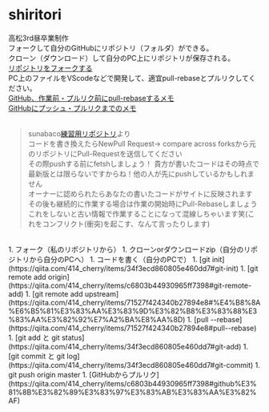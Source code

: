 # shiritori
高松3rd昼卒業制作<br>
フォークして自分のGitHubにリポジトリ（フォルダ）ができる。<br>
クローン（ダウンロード）して自分のPC上にリポジトリが保存される。<br>
[リポジトリをフォークする](https://help.github.com/ja/github/getting-started-with-github/fork-a-repo?fbclid=IwAR2GgI0EvMoIv8HwUxghpgOoH89Bv0jrYCjalzcTgzhXiK_litM9H6PDwMU)<br>
PC上のファイルをVScodeなどで開発して、適宜pull-rebaseとプルリクしてください。<br>
[GitHub、作業前・プルリク前にpull-rebaseするメモ](https://qiita.com/414_cherry/items/71527f424340b27894e8)<br>
[GitHubにプッシュ・プルリクまでのメモ](https://qiita.com/414_cherry/items/c6803b44930965ff7398)<br>
<br>

>sunabaco[練習用リポジトリ](https://github.com/shataku/gourmet)より<br>
>コードを書き換えたらNewPull Request→ compare across forksから元のリポジトリにPull-Requestを送信してください<br>
>その際pushする前にfetshしましょう！ 貴方が書いたコードはその時点で最新版とは限らないですからね！他の人が先にpushしているかもしれません<br>
>オーナーに認められたらあなたの書いたコードがサイトに反映されます<br>
>その後も継続的に作業する場合は作業の開始時にPull-Rebaseしましょう これをしないと古い情報で作業することになって混線しちゃいます笑(これをコンフリクト(衝突)を起こす、なんて言ったりします)<br>

<br>
1. フォーク（私のリポジトリから）
1. クローンorダウンロードzip（自分のリポジトリから自分のPCへ）
1. コードを書く（自分のPCで）
1. [git init](https://qiita.com/414_cherry/items/34f3ecd860805e460dd7#git-init)
1. [git remote add origin](https://qiita.com/414_cherry/items/c6803b44930965ff7398#git-remote-add)
1. [git remote add upstream](https://qiita.com/414_cherry/items/71527f424340b27894e8#%E4%B8%8A%E6%B5%81%E3%83%AA%E3%83%9D%E3%82%B8%E3%83%88%E3%83%AA%E3%82%92%E7%A2%BA%E8%AA%8D)
1. [pull --rebase](https://qiita.com/414_cherry/items/71527f424340b27894e8#pull--rebase)
1. [git add と git status](https://qiita.com/414_cherry/items/34f3ecd860805e460dd7#git-add)
1. [git commit と git log](https://qiita.com/414_cherry/items/34f3ecd860805e460dd7#git-commit)
1. git push origin master
1. [GitHubからプルリク](https://qiita.com/414_cherry/items/c6803b44930965ff7398#github%E3%81%8B%E3%82%89%E3%83%97%E3%83%AB%E3%83%AA%E3%82%AF)
